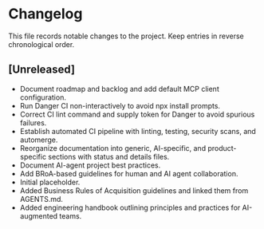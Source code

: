 # Changelog

This file records notable changes to the project. Keep entries in reverse chronological order.

## [Unreleased]
- Document roadmap and backlog and add default MCP client configuration.
- Run Danger CI non-interactively to avoid npx install prompts.
- Correct CI lint command and supply token for Danger to avoid spurious failures.
- Establish automated CI pipeline with linting, testing, security scans, and automerge.
- Reorganize documentation into generic, AI-specific, and product-specific sections with status and details files.
- Document AI-agent project best practices.
- Add BRoA-based guidelines for human and AI agent collaboration.
- Initial placeholder.
- Added Business Rules of Acquisition guidelines and linked them from AGENTS.md.
- Added engineering handbook outlining principles and practices for AI-augmented teams.

<!--
## [vX.Y.Z] - YYYY-MM-DD
### Added
- ...

### Changed
- ...

### Fixed
- ...
-->